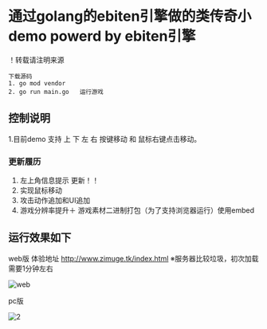 # 通过golang的ebiten引擎做的类传奇小demo  powerd by ebiten引擎

！转载请注明来源

```
下载源码
1. go mod vendor 
2. go run main.go   运行游戏
```
## 控制说明
  1.目前demo 支持 上 下 左 右 按键移动 和 鼠标右键点击移动。
  
### 更新履历
  1. 左上角信息提示 更新！！
  2. 实现鼠标移动
  3. 攻击动作追加和UI追加
  4. 游戏分辨率提升＋ 游戏素材二进制打包（为了支持浏览器运行）使用embed
  
## 运行效果如下
   
   web版   体验地址 http://www.zimuge.tk/index.html ※服务器比较垃圾，初次加载需要1分钟左右
   
  ![web](https://user-images.githubusercontent.com/22612129/160109387-59337014-a499-4ebd-bad1-4cfcf765b94e.png)

   pc版  
   
   ![2](https://user-images.githubusercontent.com/22612129/160109817-0f926cf1-2795-4416-8685-f9d8a3de8cbd.png)



